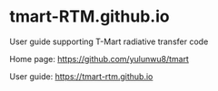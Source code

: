 # tmart-RTM.github.io

User guide supporting T-Mart radiative transfer code

Home page: <a href="https://github.com/yulunwu8/tmart" target="_blank">https://github.com/yulunwu8/tmart</a>

User guide: <a href="https://tmart-rtm.github.io" target="_blank">https://tmart-rtm.github.io</a>